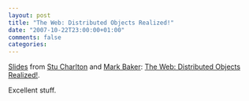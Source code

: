 ```yaml
---
layout: post
title: "The Web: Distributed Objects Realized!"
date: "2007-10-22T23:00:00+01:00"
comments: false
categories: 
---
```


<p><a href="http://www.slideshare.net/StuC/oopsla-2007-the-web-distributed-objects-realized/">Slides</a> from <a href="http://www.stucharlton.com/blog/">Stu Charlton</a> and <a href="http://www.markbaker.ca/blog//">Mark Baker</a>: <a href="http://www.stucharlton.com/blog/archives/000168.html">The Web: Distributed Objects Realized!</a>. </p>

<p>Excellent stuff.</p>


